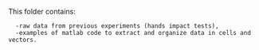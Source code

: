 This folder contains:

      -raw data from previous experiments (hands impact tests), 
      -examples of matlab code to extract and organize data in cells and vectors.
